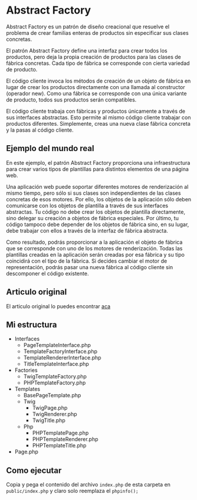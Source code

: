# Abstract Factory

Abstract Factory es un patrón de diseño creacional que resuelve el problema de crear familias enteras de productos sin especificar sus clases concretas.

El patrón Abstract Factory define una interfaz para crear todos los productos, pero deja la propia creación de productos para las clases de fábrica concretas. Cada tipo de fábrica se corresponde con cierta variedad de producto.

El código cliente invoca los métodos de creación de un objeto de fábrica en lugar de crear los productos directamente con una llamada al constructor (operador new). Como una fábrica se corresponde con una única variante de producto, todos sus productos serán compatibles.

El código cliente trabaja con fábricas y productos únicamente a través de sus interfaces abstractas. Esto permite al mismo código cliente trabajar con productos diferentes. Simplemente, creas una nueva clase fábrica concreta y la pasas al código cliente.

## Ejemplo del mundo real

En este ejemplo, el patrón Abstract Factory proporciona una infraestructura para crear varios tipos de plantillas para distintos elementos de una página web.

Una aplicación web puede soportar diferentes motores de renderización al mismo tiempo, pero sólo si sus clases son independientes de las clases concretas de esos motores. Por ello, los objetos de la aplicación sólo deben comunicarse con los objetos de plantilla a través de sus interfaces abstractas. Tu código no debe crear los objetos de plantilla directamente, sino delegar su creación a objetos de fábrica especiales. Por último, tu código tampoco debe depender de los objetos de fábrica sino, en su lugar, debe trabajar con ellos a través de la interfaz de fábrica abstracta.

Como resultado, podrás proporcionar a la aplicación el objeto de fábrica que se corresponde con uno de los motores de renderización. Todas las plantillas creadas en la aplicación serán creadas por esa fábrica y su tipo coincidirá con el tipo de la fábrica. Si decides cambiar el motor de representación, podrás pasar una nueva fábrica al código cliente sin descomponer el código existente.

## Articulo original

El articulo original lo puedes encontrar [aca](https://refactoring.guru/es/design-patterns/abstract-factory/php/example#lang-features)

## Mi estructura

- Interfaces
    - PageTemplateInterface.php
    - TemplateFactoryInterface.php
    - TemplateRendererInterface.php
    - TitleTemplateInterface.php
- Factories
    - TwigTemplateFactory.php
    - PHPTemplateFactory.php
- Templates
    - BasePageTemplate.php
    - Twig
        - TwigPage.php
        - TwigRenderer.php
        - TwigTitle.php
    - Php
        - PHPTemplatePage.php
        - PHPTemplateRenderer.php
        - PHPTemplateTitle.php
- Page.php

## Como ejecutar

Copia y pega el contenido del archivo `index.php` de esta carpeta en `public/index.php` y claro solo reemplaza el `phpinfo();`
